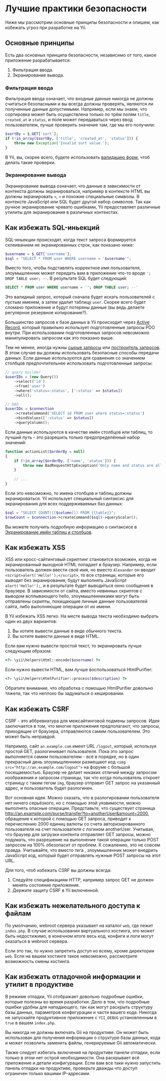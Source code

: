 Лучшие практики безопасности
============================

Ниже мы рассмотрим основные принципы безопасности и опишем, как избежать угроз при разработке на Yii.

Основные принципы
-----------------

Есть два основных принципа безопасности, независимо от того, какое приложение разрабатывается:

1. Фильтрация ввода.
2. Экранирование вывода.


### Фильтрация ввода

Фильтрация ввода означает, что входные данные никогда не должны считаться безопасными и вы всегда должны проверять,
являются ли полученные данные допустимыми. Например, если мы знаем, что сортировка может быть осуществлена только
по трём полям `title`, `created_at` и `status`, и поле может передаваться через ввод пользователем, лучше проверить
значение там, где мы его получили:

```php
$sortBy = $_GET['sort'];
if (!in_array($sortBy, ['title', 'created_at', 'status'])) {
	throw new Exception('Invalid sort value.');
}
```

В Yii, вы, скорее всего, будете использовать [валидацию форм](input-validation.md), чтоб делать такие проверки.


### Экранирование вывода

Экранирование вывода означает, что данные в зависимости от контекста должны экранироваться, например в контексте
HTML вы должны экранировать `<`, `>` и похожие специальные символы. В контексте JavaScript или SQL будет другой набор
символов. Так как ручное экранирование чревато ошибками, Yii предоставляет различные утилиты для экранирования в
различных контекстах.

Как избежать SQL-иньекций
-------------------------

SQL-иньекции происходят, когда текст запроса формируется склеиванием не экранированных строк, как показано ниже:

```php
$username = $_GET['username'];
$sql = "SELECT * FROM user WHERE username = '$username'";
```

Вместо того, чтобы подставлять корректное имя пользователя, злоумышленник может передать вам в приложение что-то вроде
`'; DROP TABLE user; --`.
В результате SQL будет следующий:

```sql
SELECT * FROM user WHERE username = ''; DROP TABLE user; --'
```

Это валидный запрос, который сначала будет искать пользователей с пустым именем, а затем удалит таблицу `user`.
Скорее всего будет сломано приложение и будут потеряны данные (вы ведь делаете регулярное резервное копирование?).

Большинство запросов к базе данных в Yii происходит через [Active Record](db-active-record.md), который правильно
использует подготовленные запросы PDO внутри. При использовании подготовленных запросов невозможно манипулировать
запросом как это показано выше.

Тем не менее, иногда нужны [сырые запросы](db-dao.md) или [построитель запросов](db-query-builder.md). В этом случае
вы должны использовать безопасные способы передачи данных. Если данные используются для сравнения со значением
столбцов предпочтительнее использовать подготовленные запросы:

```php
// query builder
$userIDs = (new Query())
    ->select('id')
    ->from('user')
    ->where('status=:status', [':status' => $status])
    ->all();

// DAO
$userIDs = $connection
    ->createCommand('SELECT id FROM user where status=:status')
    ->bindValues([':status' => $status])
    ->queryColumn();
```

Если данные используются в качестве имён столбцов или таблиц, то лучший путь - это разрешить только предопределённый
набор значений:
 
```php
function actionList($orderBy = null)
{
    if (!in_array($orderBy, ['name', 'status'])) {
        throw new BadRequestHttpException('Only name and status are allowed to order by.')
    }
    
    // ...
}
```

Если это невозможно, то имена столбцов и таблиц должны экранироваться. Yii использует специальный синтаксис
для экранирования для всех поддерживаемых баз данных:

```php
$sql = "SELECT COUNT([[$column]]) FROM {{table}}";
$rowCount = $connection->createCommand($sql)->queryScalar();
```

Вы можете получить подробную информацию о синтаксисе в [Экранирование имён таблиц и столбцов](db-dao.md#quoting-table-and-column-names).


Как избежать XSS
----------------

XSS или кросс-сайтинговый скриптинг становится возможен, когда не экранированный выходной HTML попадает в браузер.
Например, если пользователь должен ввести своё имя, но вместо `Alexander` он вводит `<script>alert('Hello!');</script>`, то
все страницы, которые его выводят без экранирования, будут выполнять JavaScript `alert('Hello!');`, и в результате
будет выводиться окно сообщения в браузере. В зависимости от сайта, вместо невинных скриптов с выводом всплывающего
hello, злоумышленниками могут быть отправлены скрипты, похищающие личные данные пользователей сайта,
либо выполняющие операции от их имени.

В Yii избежать XSS легко. На месте вывода текста необходимо выбрать один из двух вариантов:

1. Вы хотите вывести данные в виде обычного текста.
2. Вы хотите вывести данные в виде HTML.

Если вам нужно вывести простой текст, то экранировать лучше следующим образом:

```php
<?= \yii\helpers\Html::encode($username) ?>
```

Если нужно вывести HTML, вам лучше воспользоваться HtmlPurifier:

```php
<?= \yii\helpers\HtmlPurifier::process($description) ?>
```

Обратите внимание, что обработка с помощью HtmlPurifier довольно тяжела, так что неплохо бы задуматься о кешировании.

Как избежать CSRF
-----------------

CSRF - это аббревиатура для межсайтинговой подмены запросов. Идея заключается в том, что многие приложения предполагают,
что запросы, приходящие от браузера, отправляются самим пользователем. Это может быть неправдой.

Например, сайт `an.example.com` имеет URL `/logout`, который, используя простой GET, разлогинивает пользователя. Пока
это запрос выполняется самим пользователем - всё в порядке, но в один прекрасный день злоумышленники размещают код
`<img src="http://an.example.com/logout">` на форуме с большой посещаемостью. Браузер не делает никаких отличий
между запросом изображения и запросом страницы, так что когда пользователь откроет страницу с таким тегом `img`, браузер отправит GET запрос на указанный адрес, и пользователь будет разлогинен.

Вот основная идея. Можно сказать, что в разлогировании пользователя нет ничего серьёзного, но с помощью этой уязвимости, можно выполнять опасные операции. Представьте, что существует страница http://an.example.com/purse/transfer?to=anotherUser&amount=2000, обращение к которой с помощью GET запроса, приводит к перечислению 2000 единиц валюты со счета авторизированного пользователя на счет пользователя с логином anotherUser. Учитывая, что браузер для загрузки контента отправляет GET запросы, можно подумать, что разрешение на выполнение такой операции только POST запросом на 100% обезопасит от проблем. К сожалению, это не совсем правда. Учитывайте, что вместо тега <img>, злоумышленник может внедрить JavaScript код, который будет отправлять нужные POST запросы на этот URL.

Для того, чтоб избежать CSRF вы должны всегда:

1. Следуйте спецификациям HTTP, например запрос GET не должен менять состояние приложения.
2. Держите защиту CSRF в Yii включенной.


Как избежать нежелательного доступа к файлам
--------------------------------------------

По умолчанию, webroot сервера указывает на каталог `web`, где лежит `index.php`. В случае использования виртуального
хостинга, это может быть недостижимо, в конечном итоге весь код, конфиги и логи могут оказаться в webroot сервера.

Если это так, то нужно запретить доступ ко всему, кроме директории `web`. Если на вашем хостинге такое невозможно,
рассмотрите возможность смены хостинга.

Как избежать отладочной информации и утилит в продуктиве
--------------------------------------------------------

В режиме отладки, Yii отображает довольно подробные ошибки, которые полезны во время разработки. Дело в том, что
подробные ошибки удобны для нападающего, так как могут раскрыть структуру базы данных, параметров конфигурации и части
вашего кода. Никогда не запускайте продуктивное приложение с `YII_DEBUG` установленным в `true` в вашем `index.php`.

Вы никогда не должны включать Gii на продуктиве. Он может быть использован для получения информации о структуре
базы данных, кода и может позволить заменить файлы, генерируемые Gii автоматически.

Также следует избегать включения на продуктиве панели отладки, если только в этом нет острой необходимости.
Она раскрывает всё приложение и детали конфигурации. Если вам все таки нужно запустить панель отладки на продуктиве,
проверьте дважды что доступ ограничен только вашими IP-адресами.
